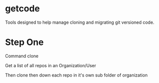 # getcode
Tools designed to help manage cloning and migrating git versioned code. 


# Step One

Command clone

Get a list of all repos in an Organization/User

Then clone then down each repo in it's own sub folder of organization

